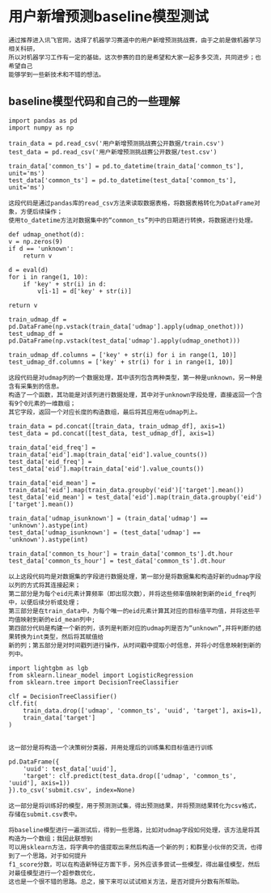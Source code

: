 # 用户新增预测baseline模型测试
    通过推荐进入讯飞官网，选择了机器学习赛道中的用户新增预测挑战赛，由于之前是做机器学习相关科研， 
    所以对机器学习工作有一定的基础，这次参赛的目的是希望和大家一起多多交流，共同进步；也希望自己
    能够学到一些新技术和不错的想法。
## baseline模型代码和自己的一些理解
    import pandas as pd
    import numpy as np
    
    train_data = pd.read_csv('用户新增预测挑战赛公开数据/train.csv')
    test_data = pd.read_csv('用户新增预测挑战赛公开数据/test.csv')
    
    train_data['common_ts'] = pd.to_datetime(train_data['common_ts'], unit='ms')
    test_data['common_ts'] = pd.to_datetime(test_data['common_ts'], unit='ms')

    这段代码是通过pandas库的read_csv方法来读取数据表格，将数据表格转化为DataFrame对象，方便后续操作；
    使用to_datetime方法对数据集中的“common_ts”列中的日期进行转换，将数据进行处理。

    def udmap_onethot(d):
    v = np.zeros(9)
    if d == 'unknown':
        return v
    
    d = eval(d)
    for i in range(1, 10):
        if 'key' + str(i) in d:
            v[i-1] = d['key' + str(i)]
            
    return v

    train_udmap_df = pd.DataFrame(np.vstack(train_data['udmap'].apply(udmap_onethot)))
    test_udmap_df = pd.DataFrame(np.vstack(test_data['udmap'].apply(udmap_onethot)))
    
    train_udmap_df.columns = ['key' + str(i) for i in range(1, 10)]
    test_udmap_df.columns = ['key' + str(i) for i in range(1, 10)]

    这段代码是对udmap列的一个数据处理，其中该列包含两种类型，第一种是unknown，另一种是含有采集到的信息。
    构造了一个函数，其功能是对该列进行数据处理，其中对于unknown字段处理，直接返回一个含有9个0元素的一维数组；
    其它字段，返回一个对应长度的构造数组，最后将其应用在udmap列上。

    train_data = pd.concat([train_data, train_udmap_df], axis=1)
    test_data = pd.concat([test_data, test_udmap_df], axis=1)

    train_data['eid_freq'] = train_data['eid'].map(train_data['eid'].value_counts())
    test_data['eid_freq'] = test_data['eid'].map(train_data['eid'].value_counts())
    
    train_data['eid_mean'] = train_data['eid'].map(train_data.groupby('eid')['target'].mean())
    test_data['eid_mean'] = test_data['eid'].map(train_data.groupby('eid')['target'].mean())

    train_data['udmap_isunknown'] = (train_data['udmap'] == 'unknown').astype(int)
    test_data['udmap_isunknown'] = (test_data['udmap'] == 'unknown').astype(int)

    train_data['common_ts_hour'] = train_data['common_ts'].dt.hour
    test_data['common_ts_hour'] = test_data['common_ts'].dt.hour

    以上这段代码均是对数据集的字段进行数据处理，第一部分是将数据集和构造好新的udmap字段以列的方式将其连接起来；
    第二部分是为每个eid元素计算频率（即出现次数），并将这些频率值映射到新的eid_freq列中，以便后续分析或处理；
    第三部分是在train_data中，为每个唯一的eid元素计算其对应的目标值平均值，并将这些平均值映射到新的eid_mean列中;
    第四部分代码是构建一个新的列，该列是判断对应的udmap列是否为“unknown”,并将判断的结果转换为int类型，然后将其赋值给
    新的列；第五部分是对时间戳列进行操作，从时间戳中提取小时信息，并将小时信息映射到新的列中。

    import lightgbm as lgb
    from sklearn.linear_model import LogisticRegression
    from sklearn.tree import DecisionTreeClassifier
    
    clf = DecisionTreeClassifier()
    clf.fit(
        train_data.drop(['udmap', 'common_ts', 'uuid', 'target'], axis=1),
        train_data['target']
    )


    这一部分是将构造一个决策树分类器，并用处理后的训练集和目标值进行训练
    
    pd.DataFrame({
        'uuid': test_data['uuid'],
        'target': clf.predict(test_data.drop(['udmap', 'common_ts', 'uuid'], axis=1))
    }).to_csv('submit.csv', index=None)

    这一部分是将训练好的模型，用于预测测试集，得出预测结果，并将预测结果转化为csv格式，存储在submit.csv表中。

    将baseline模型进行一遍测试后，得到一些思路，比如对udmap字段如何处理，该方法是将其构造为一个数组；我因此联想到
    可以用sklearn方法，将字典中的值提取出来然后构造一个新的列；和群里小伙伴的交流，也得到了一个思路，对于如何提升
    f1_score分数，可以在构造新特征方面下手，另外应该多尝试一些模型，得出最佳模型，然后对最佳模型进行一个超参数优化，
    这也是一个很不错的思路。总之，接下来可以试试相关方法，是否对提升分数有所帮助。
